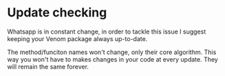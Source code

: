 ﻿# Update checking

Whatsapp is in constant change, in order to tackle this issue I suggest keeping your Venom package always up-to-date.

The method/funciton names won't change, only their core algorithm. This way you won't have to makes changes in your code at every update. They will remain the same forever.
